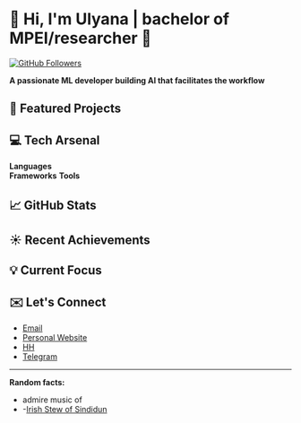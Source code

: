 # :herb: Hi, I'm Ulyana | bachelor of MPEI/researcher :telescope:

[![GitHub Followers](https://img.shields.io/github/followers/UlyanaGru?label=Follow&style=social)](https://github.com/UlyanaGru)

**A passionate ML developer building AI that facilitates the workflow**

## :seedling: Featured Projects
## :computer: Tech Arsenal
**Languages**  
**Frameworks**
**Tools**
## :chart_with_upwards_trend: GitHub Stats
## :sunny: Recent Achievements
## :bulb: Current Focus
## :envelope: Let's Connect
- [Email](giperbolicheskiisinys@gmail.com)
- [Personal Website]()
- [HH]()
- [Telegram](https://t.me/anantinglucose)
---
**Random facts:**
- admire music of
- -[Irish Stew of Sindidun](https://music.yandex.ru/artist/6675190)
